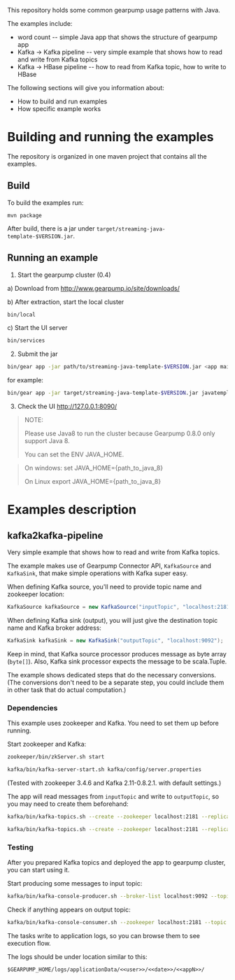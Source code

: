 This repository holds some common gearpump usage patterns with Java. 

The examples include:
* word count -- simple Java app that shows the structure of gearpump app
* Kafka -> Kafka pipeline -- very simple example that shows how to read and write from Kafka topics
* Kafka -> HBase pipeline -- how to read from Kafka topic, how to write to HBase

The following sections will give you information about:
* How to build and run examples
* How specific example works

# Building and running the examples

The repository is organized in one maven project that contains all the examples. 
 

## Build

To build the examples run:

`mvn package`

After build, there is a jar under `target/streaming-java-template-$VERSION.jar`.

## Running an example

1. Start the gearpump cluster (0.4)

  a) Download from http://www.gearpump.io/site/downloads/

  b) After extraction, start the local cluster
  ```bash
  bin/local
  ```

  c) Start the UI server
  ```bash
  bin/services
  ```

2. Submit the jar
  ```bash
  bin/gear app -jar path/to/streaming-java-template-$VERSION.jar <app mainclass with package> 
  ```
  
  for example:
  
  ```bash
  bin/gear app -jar target/streaming-java-template-$VERSION.jar javatemplate.WordCount 
  ```
  
  
3. Check the UI
  http://127.0.0.1:8090/  
  



> NOTE:
> 
> Please use Java8 to run the cluster because Gearpump 0.8.0 only support Java 8.
> 
> You can set the ENV JAVA_HOME.

> On windows:
> set JAVA_HOME={path_to_java_8}
> 
> On Linux
> export JAVA_HOME={path_to_java_8}

# Examples description

## kafka2kafka-pipeline
Very simple example that shows how to read and write from Kafka topics.

The example makes use of Gearpump Connector API, `KafkaSource` and `KafkaSink`, that make simple operations with Kafka super easy.


When defining Kafka source, you'll need to provide topic name and zookeeper location:
```Java
KafkaSource kafkaSource = new KafkaSource("inputTopic", "localhost:2181");
```

When defining Kafka sink (output), you will just give the destination topic name and Kafka broker address:
```Java
KafkaSink kafkaSink = new KafkaSink("outputTopic", "localhost:9092");
```

Keep in mind, that Kafka source processor produces message as byte array (`byte[]`). 
Also, Kafka sink processor expects the message to be scala.Tuple. 

The example shows dedicated steps that do the necessary conversions. 
(The conversions don't need to be a separate step, you could include them in other task that do actual computation.)  

### Dependencies
This example uses zookeeper and Kafka. You need to set them up before running.

Start zookeeper and Kafka:

```bash
zookeeper/bin/zkServer.sh start

kafka/bin/kafka-server-start.sh kafka/config/server.properties
```

(Tested with zookeeper 3.4.6 and Kafka 2.11-0.8.2.1. with default settings.)

The app will read messages from `inputTopic` and write to `outputTopic`, so you may need to create them beforehand:

```bash
kafka/bin/kafka-topics.sh --create --zookeeper localhost:2181 --replication-factor 1 --partitions 1 --topic inputTopic

kafka/bin/kafka-topics.sh --create --zookeeper localhost:2181 --replication-factor 1 --partitions 1 --topic outputTopic
```

### Testing
After you prepared Kafka topics and deployed the app to gearpump cluster, you can start using it.

Start producing some messages to input topic:

```bash
kafka/bin/kafka-console-producer.sh --broker-list localhost:9092 --topic inputTopic
```


Check if anything appears on output topic:

```bash
kafka/bin/kafka-console-consumer.sh --zookeeper localhost:2181 --topic outputTopic --from-beginning
```

The tasks write to application logs, so you can browse them to see execution flow. 

The logs should be under location similar to this: 
```
$GEARPUMP_HOME/logs/applicationData/<<user>>/<<date>>/<<appN>>/
```
